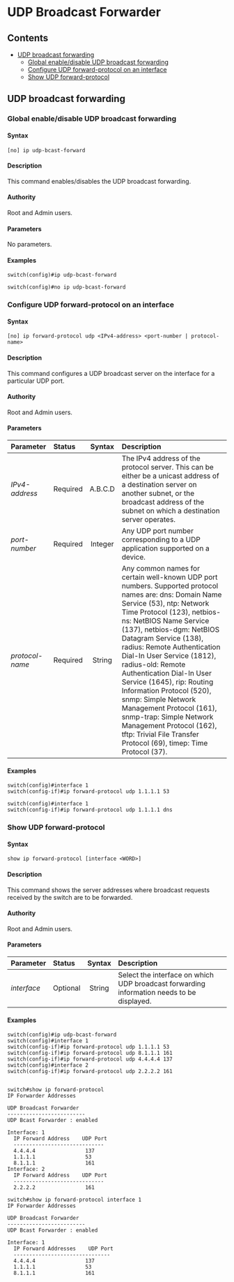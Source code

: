 # UDP Broadcast Forwarder

## Contents

- [UDP broadcast forwarding](#udp-broadcast-forwarding)
    - [Global enable/disable UDP broadcast forwarding](#global-enable/disable-udp-broadcast-forwarding)
    - [Configure UDP forward-protocol on an interface](#configure-udp-forward-protocol-on-an-interface)
    - [Show UDP forward-protocol](#show-udp-forward-protocol)

## UDP broadcast forwarding
### Global enable/disable UDP broadcast forwarding
#### Syntax
`[no] ip udp-bcast-forward`
#### Description
This command enables/disables the UDP broadcast forwarding.
#### Authority
Root and Admin users.
#### Parameters
No parameters.
#### Examples
```
switch(config)#ip udp-bcast-forward

switch(config)#no ip udp-bcast-forward
```

### Configure UDP forward-protocol on an interface
#### Syntax
`[no] ip forward-protocol udp <IPv4-address> <port-number | protocol-name>`
#### Description
This command configures a UDP broadcast server on the interface for a particular UDP port.
#### Authority
Root and Admin users.
#### Parameters
| Parameter | Status | Syntax | Description |
|:-----------|:----------|:----------------:|:------------------------|
| *IPv4-address* | Required | A.B.C.D | The IPv4 address of the protocol server. This can be either be a unicast address of a destination server on another subnet, or the broadcast address of the subnet on which a destination server operates.
| *port-number* | Required | Integer | Any UDP port number corresponding to a UDP application supported on a device.
| *protocol-name* | Required | String |  Any common names for certain well-known UDP port numbers. Supported protocol names are: dns: Domain Name Service (53), ntp: Network Time Protocol (123), netbios-ns: NetBIOS Name Service (137), netbios-dgm: NetBIOS Datagram Service (138), radius: Remote Authentication Dial-In User Service (1812), radius-old: Remote Authentication Dial-In User Service (1645), rip: Routing Information Protocol (520), snmp: Simple Network Management Protocol (161), snmp-trap: Simple Network Management Protocol (162), tftp: Trivial File Transfer Protocol (69), timep: Time Protocol (37).
#### Examples
```
switch(config)#interface 1
switch(config-if)#ip forward-protocol udp 1.1.1.1 53

switch(config)#interface 1
switch(config-if)#ip forward-protocol udp 1.1.1.1 dns

```

### Show UDP forward-protocol
#### Syntax
`show ip forward-protocol [interface <WORD>]`
#### Description
This command shows the server addresses where broadcast requests received by the switch are to be forwarded.
#### Authority
Root and Admin users.
#### Parameters
| Parameter | Status | Syntax | Description |
|:-----------|:----------|:----------------:|:------------------------|
| *interface <WORD>* | Optional | String | Select the interface on which UDP broadcast forwarding information needs to be displayed.
#### Examples
```
switch(config)#ip udp-bcast-forward
switch(config)#interface 1
switch(config-if)#ip forward-protocol udp 1.1.1.1 53
switch(config-if)#ip forward-protocol udp 8.1.1.1 161
switch(config-if)#ip forward-protocol udp 4.4.4.4 137
switch(config)#interface 2
switch(config-if)#ip forward-protocol udp 2.2.2.2 161


switch#show ip forward-protocol
IP Forwarder Addresses

UDP Broadcast Forwarder
-------------------------
UDP Bcast Forwarder : enabled

Interface: 1
  IP Forward Address    UDP Port
  -----------------------------
  4.4.4.4                137
  1.1.1.1                53
  8.1.1.1                161
Interface: 2
  IP Forward Address    UDP Port
  -----------------------------
  2.2.2.2                161

switch#show ip forward-protocol interface 1
IP Forwarder Addresses

UDP Broadcast Forwarder
-------------------------
UDP Bcast Forwarder : enabled

Interface: 1
  IP Forward Addresses    UDP Port
  -------------------------------
  4.4.4.4                137
  1.1.1.1                53
  8.1.1.1                161

```
